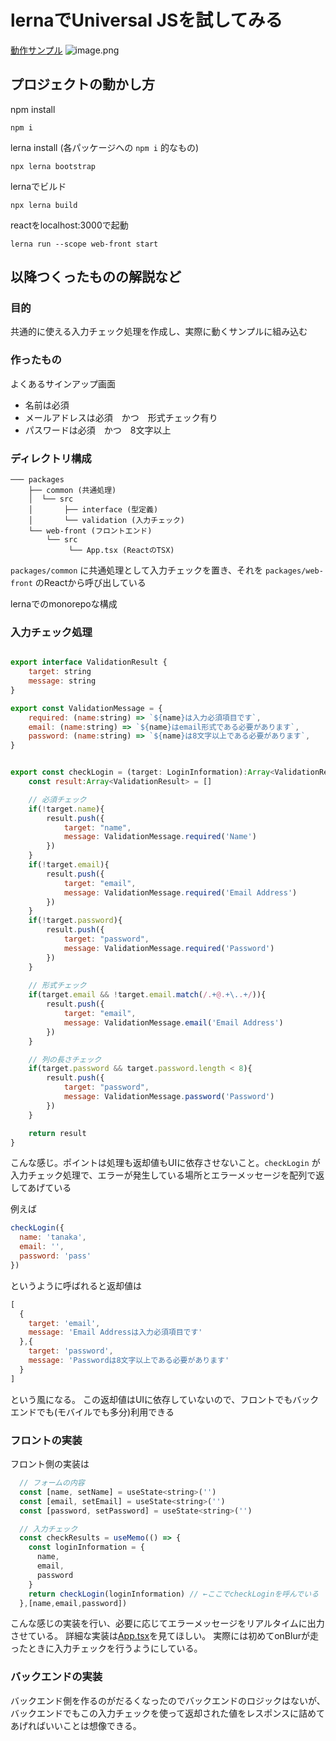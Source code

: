 # lernaでUniversal JSを試してみる

[動作サンプル](https://sample-ujs.vercel.app/)
![image.png](https://chaneso-crowi.s3.amazonaws.com/attachment/613ac4535017d000470e3f16/a54aeba5b476346e266a44318be2b169.png)

## プロジェクトの動かし方

npm install
```
npm i
```

lerna install (各パッケージへの `npm i` 的なもの)
```
npx lerna bootstrap
```

lernaでビルド
```
npx lerna build
```

reactをlocalhost:3000で起動
```
lerna run --scope web-front start
```

## 以降つくったものの解説など

### 目的

共通的に使える入力チェック処理を作成し、実際に動くサンプルに組み込む

### 作ったもの

よくあるサインアップ画面

* 名前は必須
* メールアドレスは必須　かつ　形式チェック有り
* パスワードは必須　かつ　8文字以上

### ディレクトリ構成

```
─── packages
    ├── common (共通処理)
    │  └── src
    │       ├── interface (型定義)
    │       └── validation (入力チェック)
    └── web-front (フロントエンド)
        └── src
             └── App.tsx (ReactのTSX)
```

`packages/common` に共通処理として入力チェックを置き、それを
`packages/web-front` のReactから呼び出している

lernaでのmonorepoな構成


### 入力チェック処理

```js

export interface ValidationResult {
    target: string
    message: string
}

export const ValidationMessage = {
    required: (name:string) => `${name}は入力必須項目です`,
    email: (name:string) => `${name}はemail形式である必要があります`,
    password: (name:string) => `${name}は8文字以上である必要があります`,
}


export const checkLogin = (target: LoginInformation):Array<ValidationResult> => {
    const result:Array<ValidationResult> = []

    // 必須チェック
    if(!target.name){
        result.push({
            target: "name",
            message: ValidationMessage.required('Name')
        })
    }
    if(!target.email){
        result.push({
            target: "email",
            message: ValidationMessage.required('Email Address')
        })
    }
    if(!target.password){
        result.push({
            target: "password",
            message: ValidationMessage.required('Password')
        })
    }
    
    // 形式チェック
    if(target.email && !target.email.match(/.+@.+\..+/)){
        result.push({
            target: "email",
            message: ValidationMessage.email('Email Address')
        })
    }

    // 列の長さチェック
    if(target.password && target.password.length < 8){
        result.push({
            target: "password",
            message: ValidationMessage.password('Password')
        })
    }

    return result
}
```

こんな感じ。ポイントは処理も返却値もUIに依存させないこと。`checkLogin` が入力チェック処理で、エラーが発生している場所とエラーメッセージを配列で返してあげている


例えば
```js
checkLogin({
  name: 'tanaka',
  email: '',
  password: 'pass'
})
```
というように呼ばれると返却値は
```js
[
  {
    target: 'email',
    message: 'Email Addressは入力必須項目です'
  },{
    target: 'password',
    message: 'Passwordは8文字以上である必要があります'
  }
]
````
という風になる。
この返却値はUIに依存していないので、フロントでもバックエンドでも(モバイルでも多分)利用できる

### フロントの実装

フロント側の実装は
```js
  // フォームの内容
  const [name, setName] = useState<string>('')
  const [email, setEmail] = useState<string>('')
  const [password, setPassword] = useState<string>('')

  // 入力チェック
  const checkResults = useMemo(() => {
    const loginInformation = {
      name,
      email,
      password
    }
    return checkLogin(loginInformation) // ←ここでcheckLoginを呼んでいる
  },[name,email,password])
```

こんな感じの実装を行い、必要に応じてエラーメッセージをリアルタイムに出力させている。
詳細な実装は[App.tsx](https://github.com/7tsuno/sample-ujs/blob/master/packages/web-front/src/App.tsx)を見てほしい。
実際には初めてonBlurが走ったときに入力チェックを行うようにしている。

### バックエンドの実装

バックエンド側を作るのがだるくなったのでバックエンドのロジックはないが、バックエンドでもこの入力チェックを使って返却された値をレスポンスに詰めてあげればいいことは想像できる。
